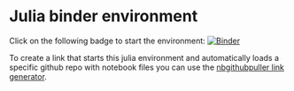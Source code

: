 # Julia binder environment

Click on the following badge to start the environment: [![Binder](https://mybinder.org/badge_logo.svg)](https://mybinder.org/v2/gh/crstnbr/julia-binder/master)

To create a link that starts this julia environment and automatically loads a specific github repo with notebook files you can use the [nbgithubpuller link generator](https://jupyterhub.github.io/nbgitpuller/link.html).
